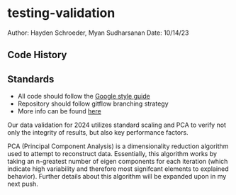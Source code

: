 # testing-validation

Author: Hayden Schroeder, Myan Sudharsanan
Date: 10/14/23

## Code History

## Standards

- All code should follow the [Google style guide](https://google.github.io/styleguide/)
- Repository should follow gitflow branching strategy
- More info can be found [here](https://docs.google.com/document/d/1ARGR6GPORXKE09iwE0viAhfVXgTAP3NhcMlSWubIhwk/edit?usp=sharing)

Our data validation for 2024 utilizes standard scaling and PCA to verify not only the integrity of results, but also key performance factors. 

PCA (Principal Component Analysis) is a dimensionality reduction algorithm used to attempt to reconstruct data. Essentially, this algorithm works by taking an n-greatest number of eigen components for each iteration (which indicate high variability and therefore most signifcant elements to explained behavior). Further details about this algorithm will be expanded upon in my next push.
